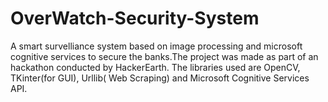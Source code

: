 # OverWatch-Security-System
A smart survelliance system based on image processing and microsoft cognitive services to secure the banks.The project was made as part of an hackathon conducted by HackerEarth.
The libraries used are OpenCV, TKinter(for GUI), Urllib( Web Scraping) and Microsoft Cognitive Services API.
